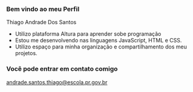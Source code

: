 ### Bem vindo ao meu Perfil 

Thiago Andrade Dos Santos

- Utilizo plataforma  Altura para aprender sobe programação
- Estou me desenvolvendo nas linguagens JavaScript, HTML e CSS.
- Utilizo espaço para minha organização e compartilhamento dos meu projetos.

### Você pode entrar em contato comigo


andrade.santos.thiago@escola.pr.gov.br
